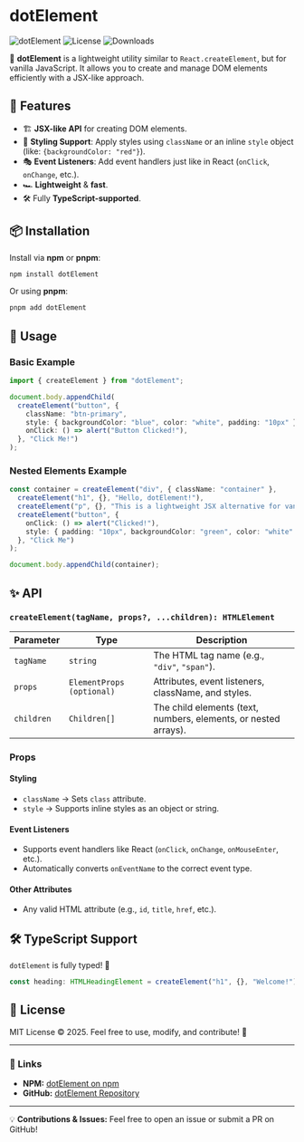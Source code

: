 # dotElement

![dotElement](https://img.shields.io/npm/v/dotElement?style=flat-square)
![License](https://img.shields.io/npm/l/dotElement?style=flat-square)
![Downloads](https://img.shields.io/npm/dt/dotElement?style=flat-square)

🚀 **dotElement** is a lightweight utility similar to `React.createElement`, but for vanilla JavaScript. It allows you to create and manage DOM elements efficiently with a JSX-like approach.

## 🌟 Features
- 🏗 **JSX-like API** for creating DOM elements.
- 🎨 **Styling Support**: Apply styles using `className` or an inline `style` object (like: `{backgroundColor: "red"}`).
- 🎭 **Event Listeners**: Add event handlers just like in React (`onClick`, `onChange`, etc.).
- 🏎 **Lightweight** & **fast**.
- 🛠 Fully **TypeScript-supported**.

## 📦 Installation

Install via **npm** or **pnpm**:
```sh
npm install dotElement
```
Or using **pnpm**:
```sh
pnpm add dotElement
```

## 🚀 Usage

### Basic Example
```ts
import { createElement } from "dotElement";

document.body.appendChild(
  createElement("button", {
    className: "btn-primary",
    style: { backgroundColor: "blue", color: "white", padding: "10px" },
    onClick: () => alert("Button Clicked!"),
  }, "Click Me!")
);
```

### Nested Elements Example
```ts
const container = createElement("div", { className: "container" },
  createElement("h1", {}, "Hello, dotElement!"),
  createElement("p", {}, "This is a lightweight JSX alternative for vanilla JS."),
  createElement("button", {
    onClick: () => alert("Clicked!"),
    style: { padding: "10px", backgroundColor: "green", color: "white" }
  }, "Click Me")
);

document.body.appendChild(container);
```

## ✨ API

### `createElement(tagName, props?, ...children): HTMLElement`

| Parameter   | Type                         | Description |
|------------|-----------------------------|-------------|
| `tagName`  | `string`                     | The HTML tag name (e.g., `"div"`, `"span"`). |
| `props`    | `ElementProps (optional)`   | Attributes, event listeners, className, and styles. |
| `children` | `Children[]`                 | The child elements (text, numbers, elements, or nested arrays). |

### Props
#### Styling
- `className` → Sets `class` attribute.
- `style` → Supports inline styles as an object or string.

#### Event Listeners
- Supports event handlers like React (`onClick`, `onChange`, `onMouseEnter`, etc.).
- Automatically converts `onEventName` to the correct event type.

#### Other Attributes
- Any valid HTML attribute (e.g., `id`, `title`, `href`, etc.).

## 🛠 TypeScript Support
`dotElement` is fully typed! 🎯
```ts
const heading: HTMLHeadingElement = createElement("h1", {}, "Welcome!");
```

## 📜 License
MIT License © 2025. Feel free to use, modify, and contribute! 🚀

---
### 🔗 Links
- **NPM:** [dotElement on npm](https://www.npmjs.com/package/dotElement)
- **GitHub:** [dotElement Repository](https://github.com/programming-with-ia/dotElement)

---

💡 **Contributions & Issues:** Feel free to open an issue or submit a PR on GitHub!
